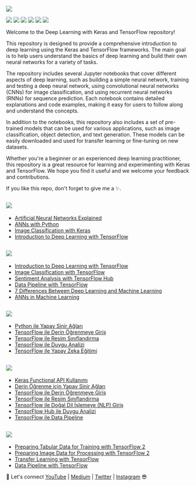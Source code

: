 
![](https://github.com/TirendazAcademy/DEEP-LEARNING-WITH-TENSORFLOW/blob/main/Images/Deep-Learning-with-TensorFlow.png?raw=true)

[![](https://img.shields.io/badge/Python-blue?style=plastic&logo=python&logoColor=white)]()
[![](https://img.shields.io/badge/TensorFlow-E14D2A?style=plastic&logo=tensorflow&logoColor=white)]()
[![](https://img.shields.io/badge/Keras-mint?style=plastic&logo=keras&logoColor=white)]()
[![](https://img.shields.io/badge/YouTube-FF0000?style=plastic&logo=youtube&logoColor=white)](https://www.youtube.com/c/TirendazAcademy)
[![](https://img.shields.io/badge/Medium-000000?&style=plastic&logo=medium&logoColor=white)](https://tirendazacademy.medium.com)
[![](https://img.shields.io/badge/Kaggle-0002A1?style=plastic&logo=Kaggle&logoColor=white)](https://www.kaggle.com/TirendazAcademy)

Welcome to the Deep Learning with Keras and TensorFlow repository!

This repository is designed to provide a comprehensive introduction to deep learning using the Keras and TensorFlow frameworks. The main goal is to help users understand the basics of deep learning and build their own neural networks for a variety of tasks.

The repository includes several Jupyter notebooks that cover different aspects of deep learning, such as building a simple neural network, training and testing a deep neural network, using convolutional neural networks (CNNs) for image classification, and using recurrent neural networks (RNNs) for sequence prediction. Each notebook contains detailed explanations and code examples, making it easy for users to follow along and understand the concepts.

In addition to the notebooks, this repository also includes a set of pre-trained models that can be used for various applications, such as image classification, object detection, and text generation. These models can be easily downloaded and used for transfer learning or fine-tuning on new datasets.

Whether you're a beginner or an experienced deep learning practitioner, this repository is a great resource for learning and experimenting with Keras and TensorFlow. We hope you find it useful and we welcome your feedback and contributions.

If you like this repo, don't forget to give me a ✨.

## [![](https://img.shields.io/badge/YouTube-English-FF0000?style=plastic&logo=youtube&logoColor=white)](https://www.youtube.com/c/TirendazAcademy)

- [Artificial Neural Networks Explained](https://youtu.be/eOeKEOGlOf0)
- [ANNs with Python](https://youtu.be/2CmFgOPeFFM)
- [Image Classification with Keras](https://youtu.be/7JvriP1lWJA)
- [Introduction to Deep Learning with TensorFlow](https://www.youtube.com/watch?v=8Wnn4rRg7D8)

## [![](https://img.shields.io/badge/Medium-English-darkorange?&style=plastic&logo=medium&logoColor=white)](https://tirendazacademy.medium.com)

- [Introduction to Deep Learning with TensorFlow](https://tirendazacademy.medium.com/introduction-to-deep-learning-with-tensorflow-2-f61decb13cdb?source=your_stories_page-------------------------------------)
- [Image Classification with TensorFlow](https://tirendazacademy.medium.com/image-classification-with-tensorflow-2-54fc601dfb6a)
- [Sentiment Analysis with TensorFlow Hub](https://tirendazacademy.medium.com/sentiment-analysis-with-tensorflow-hub-678c30ac79a2)
- [Data Pipeline with TensorFlow](https://medium.com/mlearning-ai/how-to-use-data-pipelines-with-python-a9b662fadec2?source=your_stories_page-------------------------------------)
- [7 Differences Between Deep Learning and Machine Learning](https://levelup.gitconnected.com/7-differences-between-deep-learning-and-machine-learningb5f2ff0ae00a?source=your_stories_page-------------------------------------)
- [ANNs in Machine Learning](https://medium.com/mlearning-ai/artificial-neural-networks-in-machine-learning-fa653d74b1a1)

## [![](https://img.shields.io/badge/YouTube-Turkish-FF0000?style=plastic&logo=youtube&logoColor=white)](https://www.youtube.com/c/TirendazAkademi)

- [Python ile Yapay Sinir Ağları](https://youtu.be/NHs92Eh1y90)
- [TensorFlow ile Derin Öğrenmeye Giriş](https://www.youtube.com/watch?v=ySY4l37HUis)
- [TensorFlow ile Resim Sınıflandırma](https://www.youtube.com/watch?v=ySY4l37HUis)
- [TensorFlow ile Duygu Analizi](https://www.youtube.com/watch?v=XtHL13mBBIk)
- [TensorFlow ile Yapay Zeka Eğitimi](https://youtu.be/_M_LgQYyKxQ)

## [![](https://img.shields.io/badge/Medium-Turkish-darkorange?&style=plastic&logo=medium&logoColor=white)](https://tirendazakademi.medium.com)

- [Keras Functional API Kullanımı](https://medium.com/@tirendazakademi/keras-ile-kompleks-derin-öğrenme-modelleri-112d0da45af7)
- [Derin Öğrenme için Yapay Sinir Ağları](https://medium.com/@tirendazakademi/derin-öğrenme-için-yapay-sinir-ağları-24edd662dc73)
- [TensorFlow ile Derin Öğrenmeye Giriş](https://tirendazakademi.medium.com/tensorflow-2-ile-derin-%C3%B6%C4%9Frenmeye-giri%C5%9F-a1cb466a473c)
- [TensorFlow ile Resim Sınıflandırma](https://tirendazakademi.medium.com/tensorflow-2-ile-resim-s%C4%B1n%C4%B1fland%C4%B1rma-ae9670390254)
- [TensorFlow ile Doğal Dil İşlemeye (NLP) Giriş](https://tirendazakademi.medium.com/do%C4%9Fal-dil-i%CC%87%C5%9Flemeye-nlp-giri%C5%9F-214182725629)
- [TensorFlow Hub ile Duygu Analizi](https://tirendazakademi.medium.com/tensorflow-hub-ile-duygu-analizi-6dced48f48a6)
- [TensorFlow ile Data Pipeline ](https://medium.com/mlearning-ai/how-to-use-data-pipelines-with-python-a9b662fadec2)

## [![](https://img.shields.io/badge/Kaggle-Notebooks-0002A1?style=plastic&logo=Kaggle&logoColor=white)](https://www.kaggle.com/TirendazAcademy)

- [Preparing Tabular Data for Training with TensorFlow 2](https://www.kaggle.com/tirendazacademy/preparing-tabular-data-with-tensorflow)
- [Preparing Image Data for Processing with TensorFlow 2](https://www.kaggle.com/tirendazacademy/preparing-image-data-with-tensorflow-2-x)
- [Transfer Learning with TensorFlow](https://www.kaggle.com/tirendazacademy/transfer-learning-with-tensorflow)
- [Data Pipeline with TensorFlow](https://www.kaggle.com/tirendazacademy/data-pipelines-with-tensorflow)

🔗 Let's connect [YouTube](http://youtube.com/tirendazacademy) | [Medium](http://tirendazacademy.medium.com) | [Twitter](http://twitter.com/tirendazacademy) | [Instagram](https://www.instagram.com/tirendazacademy) 😎
